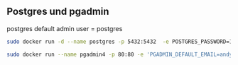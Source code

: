 ## Postgres und pgadmin

postgres default admin user = postgres

```zsh
sudo docker run -d --name postgres -p 5432:5432  -e POSTGRES_PASSWORD=12345 -e PGDATA=/var/lib/postgresql/data/pgdata -v /mnt/data1/docker_data/pgdata:/var/lib/postgresql/data postgres

sudo docker run --name pgadmin4 -p 80:80 -e 'PGADMIN_DEFAULT_EMAIL=andy@grundt.de' -e 'PGADMIN_DEFAULT_PASSWORD=12345' -d dpage/pgadmin4
```
